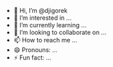 - 👋 Hi, I’m @djigorek
- 👀 I’m interested in ...
- 🌱 I’m currently learning ...
- 💞️ I’m looking to collaborate on ...
- 📫 How to reach me ...
- 😄 Pronouns: ...
- ⚡ Fun fact: ...

<!---
djigorek/djigorek is a ✨ special ✨ repository because its `README.md` (this file) appears on your GitHub profile.
You can click the Preview link to take a look at your changes.
--->
